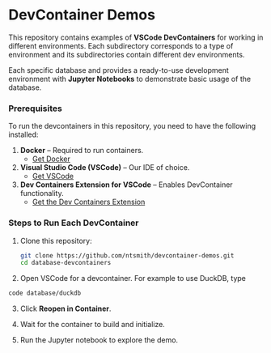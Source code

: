 # DevContainer Demos
This repository contains examples of **VSCode DevContainers** for working in different environments.
Each subdirectory corresponds to a type of environment and its subdirectories contain different dev environments.

Each specific database and provides a ready-to-use development environment with **Jupyter Notebooks** to demonstrate basic usage of the database.

### Prerequisites

To run the devcontainers in this repository, you need to have the following installed:

1. **Docker** – Required to run containers.
   - [Get Docker](https://www.docker.com/products/docker-desktop)
2. **Visual Studio Code (VSCode)** – Our IDE of choice.
   - [Get VSCode](https://code.visualstudio.com/)
3. **Dev Containers Extension for VSCode** – Enables DevContainer functionality.
   - [Get the Dev Containers Extension](https://marketplace.visualstudio.com/items?itemName=ms-vscode-remote.remote-containers)

### Steps to Run Each DevContainer

1. Clone this repository:
   ```bash
   git clone https://github.com/ntsmith/devcontainer-demos.git
   cd database-devcontainers
   ```
2. Open VSCode for a devcontainer. For example to use DuckDB, type

```bash
code database/duckdb
```

3. Click **Reopen in Container**.

4. Wait for the container to build and initialize.

5. Run the Jupyter notebook to explore the demo.
